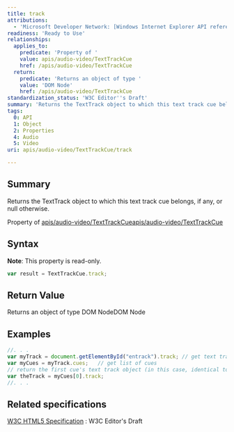 ```yaml
---
title: track
attributions:
  - 'Microsoft Developer Network: [Windows Internet Explorer API reference Article](http://msdn.microsoft.com/en-us/library/ie/hh828809%28v=vs.85%29.aspx)'
readiness: 'Ready to Use'
relationships:
  applies_to:
    predicate: 'Property of '
    value: apis/audio-video/TextTrackCue
    href: /apis/audio-video/TextTrackCue
  return:
    predicate: 'Returns an object of type '
    value: 'DOM Node'
    href: /apis/audio-video/TextTrackCue
standardization_status: 'W3C Editor''s Draft'
summary: 'Returns the TextTrack object to which this text track cue belongs, if any, or null otherwise.'
tags:
  0: API
  1: Object
  2: Properties
  4: Audio
  5: Video
uri: apis/audio-video/TextTrackCue/track

---
```

## <span>Summary</span>

Returns the TextTrack object to which this text track cue belongs, if any, or null otherwise.

Property of [apis/audio-video/TextTrackCue](/apis/audio-video/TextTrackCue)[apis/audio-video/TextTrackCue](/apis/audio-video/TextTrackCue)

## <span>Syntax</span>

**Note**: This property is read-only.

``` js
var result = TextTrackCue.track;
```

## <span>Return Value</span>

Returns an object of type DOM NodeDOM Node

## <span>Examples</span>

``` js
//. . .
var myTrack = document.getElementById("entrack").track; // get text track from track element
var myCues = myTrack.cues;   // get list of cues
// return the first cue's text track object (in this case, identical to myTrack above)
var theTrack = myCues[0].track;
//. . .
```

## <span>Related specifications</span>

[W3C HTML5 Specification](http://dev.w3.org/html5/spec/single-page.html)
:   W3C Editor's Draft
